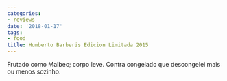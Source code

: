 ```yaml
---
categories:
- reviews
date: '2018-01-17'
tags:
- food
title: Humberto Barberis Edicion Limitada 2015
---
```


Frutado como Malbec; corpo leve. Contra congelado que descongelei mais ou menos sozinho.